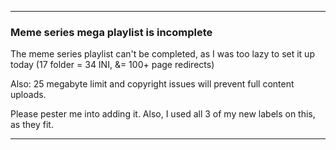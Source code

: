 ***

### Meme series mega playlist is incomplete

The meme series playlist can't be completed, as I was too lazy to set it up today (17 folder = 34 INI, &= 100+ page redirects)

Also: 25 megabyte limit and copyright issues will prevent full content uploads.

Please pester me into adding it. Also, I used all 3 of my new labels on this, as they fit.

***
